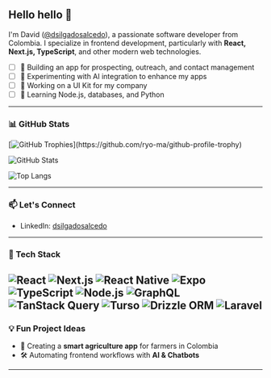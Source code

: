 ## Hello hello 👋

I'm David ([@dsilgadosalcedo](https://github.com/dsilgadosalcedo)), a passionate software developer from Colombia. I specialize in frontend development, particularly with **React, Next.js, TypeScript**, and other modern web technologies. 
 
- [ ] 📱 Building an app for prospecting, outreach, and contact management
- [ ] 🤖 Experimenting with AI integration to enhance my apps
- [ ] 🔭 Working on a UI Kit for my company
- [ ] 🌱 Learning Node.js, databases, and Python
---

### 📊 GitHub Stats  
[![GitHub Trophies](https://github-profile-trophy.vercel.app/?username=dsilgadosalcedo&theme=oldie&no-bg=true&margin-w=4&margin-h=4&rank=-?)](https://github.com/ryo-ma/github-profile-trophy)  

![GitHub Stats](https://github-readme-stats.vercel.app/api?username=dsilgadosalcedo&show_icons=true&theme=radical)  

![Top Langs](https://github-readme-stats.vercel.app/api/top-langs/?username=dsilgadosalcedo&layout=compact&theme=radical)  


---

### 📫 Let's Connect
- LinkedIn: [dsilgadosalcedo](https://www.linkedin.com/in/dsilgadosalcedo/)

---

### 🚀 Tech Stack

![React](https://img.shields.io/badge/React-20232A?style=for-the-badge&logo=react&logoColor=61DAFB)
![Next.js](https://img.shields.io/badge/Next.js-000000?style=for-the-badge&logo=nextdotjs&logoColor=white)
![React Native](https://img.shields.io/badge/React_Native-20232A?style=for-the-badge&logo=react&logoColor=61DAFB)
![Expo](https://img.shields.io/badge/Expo-1C1E24?style=for-the-badge&logo=expo&logoColor=#D04A37)
![TypeScript](https://img.shields.io/badge/TypeScript-3178C6?style=for-the-badge&logo=typescript&logoColor=white)
![Node.js](https://img.shields.io/badge/Node.js-43853D?style=for-the-badge&logo=node.js&logoColor=white)
![GraphQL](https://img.shields.io/badge/GraphQL-E10098?style=for-the-badge&logo=graphql&logoColor=white)
![TanStack Query](https://img.shields.io/badge/TanStack%20Query-FF4154?style=for-the-badge&logo=react-query&logoColor=white)
![Turso](https://img.shields.io/badge/Turso-242938?style=for-the-badge&logoColor=white)
![Drizzle ORM](https://img.shields.io/badge/Drizzle%20ORM-008080?style=for-the-badge&logoColor=white)
![Laravel](https://img.shields.io/badge/Laravel-FF2D20?style=for-the-badge&logo=laravel&logoColor=white)
---

### 💡 Fun Project Ideas
- 🌱 Creating a **smart agriculture app** for farmers in Colombia
- 🛠 Automating frontend workflows with **AI & Chatbots**

---
